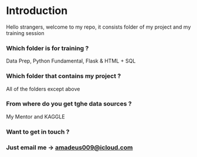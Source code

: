 # Introduction

Hello strangers, welcome to my repo, it consists folder of my project and my training session

### Which folder is for training ?

Data Prep, Python Fundamental, Flask & HTML + SQL

### Which folder that contains my project ?

All of the folders except above

### From where do you get tghe data sources ?

My Mentor and KAGGLE

### Want to get in touch ?

### Just email me -> amadeus009@icloud.com

